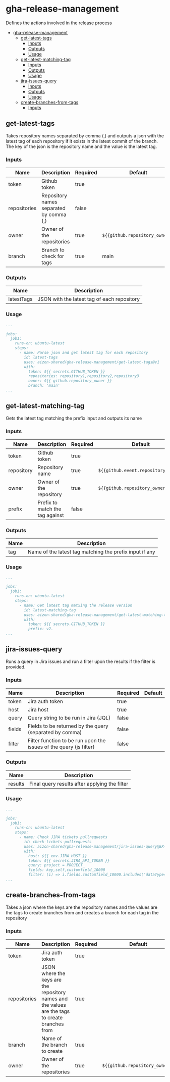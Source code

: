 # gha-release-management
Defines the actions involved in the release process

- [gha-release-management](#gha-release-management)
  - [get-latest-tags](#get-latest-tags)
    - [Inputs](#inputs)
    - [Outputs](#outputs)
    - [Usage](#usage)
  - [get-latest-matching-tag](#get-latest-matching-tag)
    - [Inputs](#inputs-1)
    - [Outputs](#outputs-1)
    - [Usage](#usage-1)
  - [jira-issues-query](#jira-issues-query)
    - [Inputs](#inputs-2)
    - [Outputs](#outputs-2)
    - [Usage](#usage-2)
  - [create-branches-from-tags](#create-branches-from-tags)
    - [Inputs](#inputs-3)

## get-latest-tags
Takes repository names separated by comma (,) and outputs a json with the latest tag of each repository if it exists in the latest commit of the branch. The key of the json is the repository name and the value is the latest tag.

### Inputs

| Name | Description | Required | Default |
| --- | --- | --- | --- |
| token | Github token | true | |
| repositories | Repository names separated by comma (,) | false | |
| owner | Owner of the repositories | true | `${{github.repository_owner}}` |
| branch | Branch to check for tags | true | main |

### Outputs
| Name | Description |
| --- | --- |
| latestTags | JSON with the latest tag of each repository |

### Usage

```yaml
...

jobs:
  job1:
    runs-on: ubuntu-latest
    steps:
      - name: Parse json and get latest tag for each repository
        id: latest-tags
        uses: aizon-shared/gha-release-management/get-latest-tags@v1
        with:
          token: ${{ secrets.GITHUB_TOKEN }}
          repositories: repository1,repository2,repository3
          owner: ${{ github.repository_owner }}
          branch: 'main'
...
```

## get-latest-matching-tag
Gets the latest tag matching the prefix input and outputs its name

### Inputs

| Name | Description | Required | Default |
| --- | --- | --- | --- |
| token | Github token | true | |
| repository | Repository name | true | `${{github.event.repository.name}}` |
| owner | Owner of the repository | true | `${{github.repository_owner}}` |
| prefix | Prefix to match the tag against | false | |

### Outputs
| Name | Description |
| --- | --- |
| tag | Name of the latest tag matching the prefix input if any |

### Usage

```yaml
...

jobs:
  job1:
    runs-on: ubuntu-latest
    steps:
      - name: Get latest tag matxing the release version
        id: latest-matching-tag
        uses: aizon-shared/gha-release-management/get-latest-matching-tag@v1
        with:
          token: ${{ secrets.GITHUB_TOKEN }}
          prefix: v2.
...
```

## jira-issues-query
Runs a query in Jira issues and run a filter upon the results if the filter is provided.

### Inputs

| Name | Description | Required | Default |
| --- | --- | --- | --- |
| token | Jira auth token | true | |
| host | Jira host | true | |
| query | Query string to be run in Jira (JQL) | false | |
| fields | Fields to be returned by the query (separated by comma) | false | |
| filter | Filter function to be run upon the issues of the query (js filter) | false | |

### Outputs
| Name | Description |
| --- | --- |
| results | Final query results after applying the filter |

### Usage

```yaml
...

jobs:
  job1:
    runs-on: ubuntu-latest
    steps:
      - name: Check JIRA tickets pullrequests
        id: check-tickets-pullrequests
        uses: aizon-shared/gha-release-management/jira-issues-query@EX-179
        with:
          host: ${{ env.JIRA_HOST }}
          token: ${{ secrets.JIRA_API_TOKEN }}
          query: project = PROJECT_
          fields: key,self,customfield_10000
          filter: (i) => i.fields.customfield_10000.includes("dataType=pullrequest, state=MERGED")
...
```

## create-branches-from-tags
Takes a json where the keys are the repository names and the values are the tags to create branches from and creates a branch for each tag in the repository

### Inputs

| Name | Description | Required | Default |
| --- | --- | --- | --- |
| token | Jira auth token | true | |
| repositories | JSON where the keys are the repository names and the values are the tags to create branches from | true | |
| branch | Name of the branch to create | true | |
| owner | Owner of the repositories | true | `${{github.repository_owner}}` |